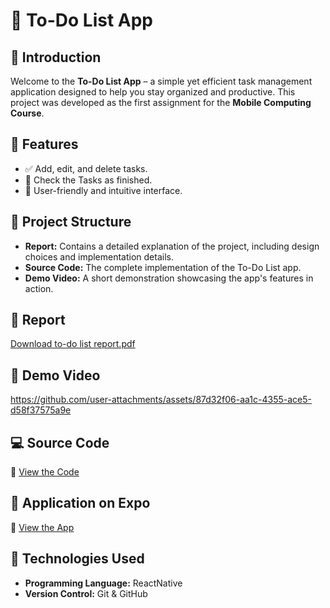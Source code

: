 # 📝 To-Do List App

## 📌 Introduction
Welcome to the **To-Do List App** – a simple yet efficient task management application designed to help you stay organized and productive. This project was developed as the first assignment for the **Mobile Computing Course**.

## 🚀 Features
- ✅ Add, edit, and delete tasks.
- 📅 Check the Tasks as finished.
- 🎨 User-friendly and intuitive interface.

## 📂 Project Structure
- **Report:** Contains a detailed explanation of the project, including design choices and implementation details.
- **Source Code:** The complete implementation of the To-Do List app.
- **Demo Video:** A short demonstration showcasing the app's features in action.

## 📄 Report
[Download to-do list report.pdf](https://github.com/user-attachments/files/19212932/to-do.list.report.pdf)

## 🎥 Demo Video

https://github.com/user-attachments/assets/87d32f06-aa1c-4355-ace5-d58f37575a9e

## 💻 Source Code
📝 [View the Code](https://github.com/Abdullaheiiiid/Mobile-Computing-Course-Taks/tree/master/To-Do%20List/Code)

## 📱 Application on Expo
📝 [View the App](https://snack.expo.dev/@abdullaheiid/to-do-list)

## 🔧 Technologies Used
- **Programming Language:** ReactNative
- **Version Control:** Git & GitHub


